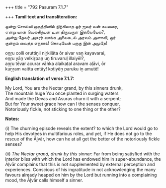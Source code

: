 +++
title = "792 Pasuram 7.1.7"

+++
**Tamil text and transliteration:**

ஒன்று சொல்லி ஒருத்தினில் நிற்கிலாத ஓர் ஐவர் வன் கயவரை,  
என்று யான் வெல்கிற்பன் உன் திருவருள் இல்லையேல்?,  
அன்று தேவர் அசுரர் வாங்க அலைகடல் அரவம் அளாவி, ஓர்  
குன்றம் வைத்த எந்தாய்! கொடியேன் பருகு இன் அமுதே!

oṉṟu colli oruttiṉil niṟkilāta ōr aivar vaṉ kayavarai,  
eṉṟu yāṉ velkiṟpaṉ uṉ tiruvaruḷ illaiyēl?,  
aṉṟu tēvar acurar vāṅka alaikaṭal aravam aḷāvi, ōr  
kuṉṟam vaitta entāy! koṭiyēṉ paruku iṉ amutē!

**English translation of verse 7.1.7:**

My Lord, You are the Nectar grand, by this sinners drunk,  
The mountain huge You once planted in surging waters  
And made the Devas and Asuras churn it with a serpent;  
But for Your sweet grace how can I the senses conquer,  
Notoriously fickle, not sticking to one thing or the other?

**Notes:**

\(i\) The churning episode reveals the extent? to which the Lord would go to help His devotees in multifarious roles, and yet, if He does not go to the rescue of the Āḻvār, how can he at all get the better of the notoriously fickle senses?

\(ii\) *The Nectar grand, drunk by this sinner*: Far from being satisfied with the interior bliss with which the Lord has endowed him in super-abundance, the Āḻvār complains that this is not supplemented by external perception and experiences. Conscious of his ingratitude in not acknowledging the many favours already heaped on him by the Lord but running into a complaining mood, the Āḻvār calls himself a sinner.


